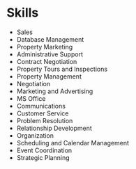 # Skills
* Sales
* Database Management
* Property Marketing
* Administrative Support
* Contract Negotiation
* Property Tours and Inspections
* Property Management
* Negotiation
* Marketing and Advertising
* MS Office
* Communications
* Customer Service
* Problem Resolution
* Relationship Development
* Organization
* Scheduling and Calendar Management
* Event Coordination
* Strategic Planning
